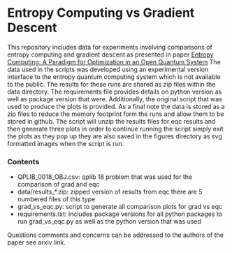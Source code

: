 # Entropy Computing vs Gradient Descent

This repository includes data for experiments involving comparisons of entropy computing and gradient descent as presented in paper
[Entropy Computing: A Paradigm for Optimization in an Open Quantum System](https://arxiv.org/abs/2407.04512)
The data used in the scripts was developed using an experimental version interface to the entropy quantum computing system which is not available to the public.
The results for these runs are shared as zip files within the data directory. 
The requirements file provides details on python version as well as package version that were. Additionally,
the original script that was used to produce the plots is provided. As a final note the data is stored as a zip files to reduce the memory footprint
form the runs and allow them to be  stored in github. The script will unzip the results files for eqc results and then generate
three plots in order to continue running the script simply exit the plots as they pop up they are also saved in the figures directory
as svg formatted images when the script is run.

### Contents
- QPLIB_0018_OBJ.csv: qplib 18 problem that was used for the comparison of grad and eqc
- data/results_*.zip: zipped version of results from eqc there are 5 numbered files of this type
- grad_vs_eqc.py: script to generate all comparison plots for grad vs eqc
- requirements.txt: includes package versions for all python packages to run grad_vs_eqc.py as well as the python version that was used

Questions comments and concerns can be addressed to the authors of the paper see arxiv link.
